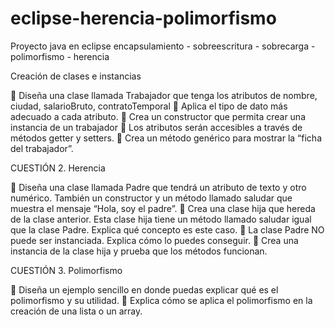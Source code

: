 # eclipse-herencia-polimorfismo
Proyecto java en eclipse encapsulamiento - sobreescritura - sobrecarga - polimorfismo - herencia

Creación de clases e instancias

 Diseña una clase llamada Trabajador que tenga los atributos de nombre, ciudad,
salarioBruto, contratoTemporal
 Aplica el tipo de dato más adecuado a cada atributo.
 Crea un constructor que permita crear una instancia de un trabajador
 Los atributos serán accesibles a través de métodos getter y setters.
 Crea un método genérico para mostrar la “ficha del trabajador”.

CUESTIÓN 2. Herencia

 Diseña una clase llamada Padre que tendrá un atributo de texto y otro numérico.
También un constructor y un método llamado saludar que muestra el mensaje “Hola,
soy el padre”.
 Crea una clase hija que hereda de la clase anterior. Esta clase hija tiene un método
llamado saludar igual que la clase Padre. Explica qué concepto es este caso.
 La clase Padre NO puede ser instanciada. Explica cómo lo puedes conseguir.
 Crea una instancia de la clase hija y prueba que los métodos funcionan.

CUESTIÓN 3. Polimorfismo

 Diseña un ejemplo sencillo en donde puedas explicar qué es el polimorfismo y su
utilidad.
 Explica cómo se aplica el polimorfismo en la creación de una lista o un array.
